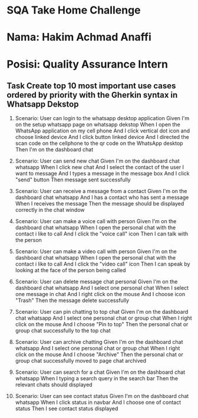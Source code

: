 # SQA Take Home Challenge

# Nama: Hakim Achmad Anaffi
# Posisi: Quality Assurance Intern

## Task Create top 10 most important use cases ordered by priority with the Gherkin syntax in Whatsapp Dekstop

1. Scenario: User can login to the whatsapp desktop application
    Given I'm on the setup whatsapp page on whatsapp dekstop
    When I open the WhatsApp application on my cell phone
    And I click vertical dot icon and choose linked device
    And I click button linked device
    And I directed the scan code on the cellphone to the qr code on the WhatsApp desktop
    Then I'm on the dashboard chat

2. Scenario: User can send new chat
    Given I'm on the dashboard chat whatsapp
    When I click new chat
    And I select the contact of the user I want to message
    And I types a message in the message box
    And I click "send" button
    Then message sent successfully

3. Scenario: User can receive a message from a contact
    Given I'm on the dashboard chat whatsapp
    And I has a contact who has sent a message
    When I receives the message
    Then the message should be displayed correctly in the chat window

4. Scenario: User can make a voice call with person
    Given I'm on the dashboard chat whatsapp
    When I open the personal chat with the contact i like to call
    And I click the "voice call" icon
    Then I can talk with the person

5. Scenario: User can make a video call with person
    Given I'm on the dashboard chat whatsapp
    When I open the personal chat with the contact i like to call
    And I click the "video call" icon
    Then I can speak by looking at the face of the person being called

6. Scenario: User can delete message chat personal
    Given I'm on the dashboard chat whatsapp
    And I select one personal chat
    When I select one message in chat
    And I right click on the mouse
    And I choose icon "Trash"
    Then the message delete successfully

7. Scenario: User can pin chatting to top chat
    Given I'm on the dashboard chat whatsapp
    And I select one personal chat or group chat
    When I right click on the mouse
    And I choose  "Pin to top"
    Then the personal chat or group chat successfully to the top chat

8. Scenario: User can archive chatting 
    Given I'm on the dashboard chat whatsapp
    And I select one personal chat or group chat
    When I right click on the mouse
    And I choose  "Archive"
    Then the personal chat or group chat successfully moved to page chat archived

9. Scenario: User can search for a chat
    Given I'm on the dashboard chat whatsapp
    When I typing a search query in the search bar
    Then the relevant chats should displayed

10. Scenario: User can see contact status
    Given I'm on the dashboard chat whatsapp
    When I click status in navbar
    And I choose one of contact status
    Then I see contact status displayed




